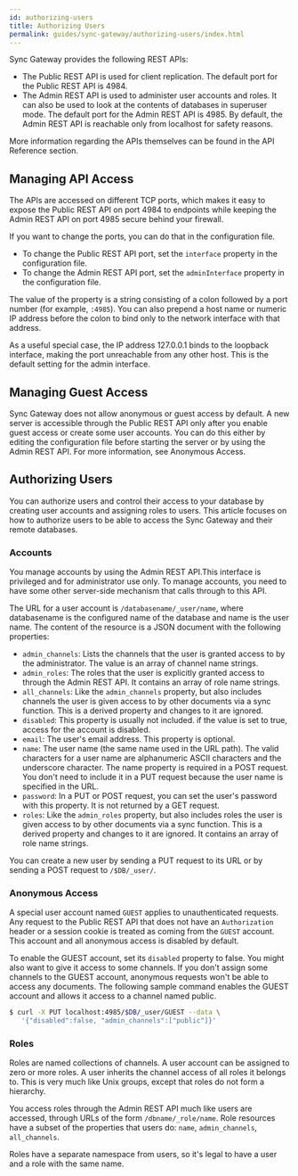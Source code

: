 ```yaml
---
id: authorizing-users
title: Authorizing Users
permalink: guides/sync-gateway/authorizing-users/index.html
---
```


Sync Gateway provides the following REST APIs:

- The Public REST API is used for client replication. The default port for the Public REST API is 4984.
- The Admin REST API is used to administer user accounts and roles. It can also be used to look at the contents of databases in superuser mode. The default port for the Admin REST API is 4985. By default, the Admin REST API is reachable only from localhost for safety reasons.

More information regarding the APIs themselves can be found in the API Reference section.

## Managing API Access

The APIs are accessed on different TCP ports, which makes it easy to expose the Public REST API on port 4984 to endpoints while keeping the Admin REST API on port 4985 secure behind your firewall.

If you want to change the ports, you can do that in the configuration file.

- To change the Public REST API port, set the `interface` property in the configuration file.
- To change the Admin REST API port, set the `adminInterface` property in the configuration file.

The value of the property is a string consisting of a colon followed by a port number (for example, `:4985`). You can also prepend a host name or numeric IP address before the colon to bind only to the network interface with that address.

As a useful special case, the IP address 127.0.0.1 binds to the loopback interface, making the port unreachable from any other host. This is the default setting for the admin interface.

## Managing Guest Access

Sync Gateway does not allow anonymous or guest access by default. A new server is accessible through the Public REST API only after you enable guest access or create some user accounts. You can do this either by editing the configuration file before starting the server or by using the Admin REST API. For more information, see Anonymous Access.

## Authorizing Users

You can authorize users and control their access to your database by creating user accounts and assigning roles to users. This article focuses on how to authorize users to be able to access the Sync Gateway and their remote databases.

### Accounts

You manage accounts by using the Admin REST API.This interface is privileged and for administrator use only. To manage accounts, you need to have some other server-side mechanism that calls through to this API.

The URL for a user account is `/databasename/_user/name`, where databasename is the configured name of the database and name is the user name. The content of the resource is a JSON document with the following properties:

- `admin_channels`: Lists the channels that the user is granted access to by the administrator. The value is an array of channel name strings.
- `admin_roles`: The roles that the user is explicitly granted access to through the Admin REST API. It contains an array of role name strings.
- `all_channels`: Like the `admin_channels` property, but also includes channels the user is given access to by other documents via a sync function. This is a derived property and changes to it are ignored.
- `disabled`: This property is usually not included. if the value is set to true, access for the account is disabled.
- `email`: The user's email address. This property is optional.
- `name`: The user name (the same name used in the URL path). The valid characters for a user name are alphanumeric ASCII characters and the underscore character. The name property is required in a POST request. You don't need to include it in a PUT request because the user name is specified in the URL.
- `password`: In a PUT or POST request, you can set the user's password with this property. It is not returned by a GET 
request.
- `roles`: Like the `admin_roles` property, but also includes roles the user is given access to by other documents via a sync function. This is a derived property and changes to it are ignored. It contains an array of role name strings.

You can create a new user by sending a PUT request to its URL or by sending a POST request to `/$DB/_user/`.

### Anonymous Access

A special user account named `GUEST` applies to unauthenticated requests. Any request to the Public REST API that does not have an `Authorization` header or a session cookie is treated as coming from the `GUEST` account. This account and all anonymous access is disabled by default.

To enable the GUEST account, set its `disabled` property to false. You might also want to give it access to some channels. If you don't assign some channels to the GUEST account, anonymous requests won't be able to access any documents. The following sample command enables the GUEST account and allows it access to a channel named public.

```bash
$ curl -X PUT localhost:4985/$DB/_user/GUEST --data \
   '{"disabled":false, "admin_channels":["public"]}'
```

### Roles

Roles are named collections of channels. A user account can be assigned to zero or more roles. A user inherits the channel access of all roles it belongs to. This is very much like Unix groups, except that roles do not form a hierarchy.

You access roles through the Admin REST API much like users are accessed, through URLs of the form `/dbname/_role/name`. Role resources have a subset of the properties that users do: `name`, `admin_channels`, `all_channels`.

Roles have a separate namespace from users, so it's legal to have a user and a role with the same name.